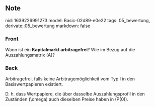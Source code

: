 ## Note
nid: 1639226991273
model: Basic-02d89-e0e22
tags: 05_bewertung, derivate::05_bewertung
markdown: false

### Front
Wann ist ein <b>Kapitalmarkt arbitragefrei</b>? Wie im Bezug auf die Auszahlungsmatrix \(A\)?

### Back
Arbitragefrei, falls keine Arbitragemöglichkeit vom Typ I in den Basiswertpapieren existiert.

D. h. dass Wertpapiere, die über dasselbe Auszahlungsprofil in den Zuständen \(\omega\) auch dieselben Preise haben in \(P(0)\).
